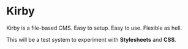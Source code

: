 # Kirby

Kirby is a file-based CMS.
Easy to setup. Easy to use. Flexible as hell.

This will be a test system to experiment with **Stylesheets** and **CSS**.
